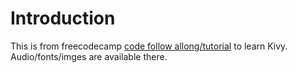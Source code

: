 # Introduction

This is from freecodecamp [code follow allong/tutorial](https://www.youtube.com/watch?v=l8Imtec4ReQ) to learn Kivy.
Audio/fonts/imges are available there.
